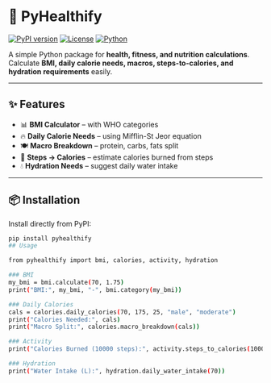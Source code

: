 # 🏥 PyHealthify

[![PyPI version](https://img.shields.io/pypi/v/pyhealthify?color=blue)](https://pypi.org/project/pyhealthify/)
[![License](https://img.shields.io/badge/License-MIT-green.svg)](LICENSE)
[![Python](https://img.shields.io/pypi/pyversions/pyhealthify.svg)](https://pypi.org/project/pyhealthify/)

A simple Python package for **health, fitness, and nutrition calculations**.  
Calculate **BMI, daily calorie needs, macros, steps-to-calories, and hydration requirements** easily.  

---

## ✨ Features
- 📊 **BMI Calculator** – with WHO categories  
- 🔥 **Daily Calorie Needs** – using Mifflin-St Jeor equation  
- 🍽️ **Macro Breakdown** – protein, carbs, fats split  
- 🚶 **Steps → Calories** – estimate calories burned from steps  
- 💧 **Hydration Needs** – suggest daily water intake  

---

## 📦 Installation
Install directly from PyPI:

```bash
pip install pyhealthify
## Usage

from pyhealthify import bmi, calories, activity, hydration

### BMI
my_bmi = bmi.calculate(70, 1.75)
print("BMI:", my_bmi, "-", bmi.category(my_bmi))

### Daily Calories
cals = calories.daily_calories(70, 175, 25, "male", "moderate")
print("Calories Needed:", cals)
print("Macro Split:", calories.macro_breakdown(cals))

### Activity
print("Calories Burned (10000 steps):", activity.steps_to_calories(10000, 70))

### Hydration
print("Water Intake (L):", hydration.daily_water_intake(70))
